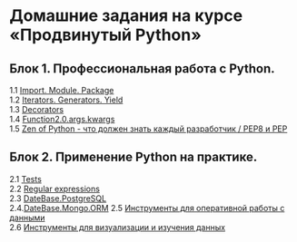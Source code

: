 # Домашние задания на курсе «Продвинутый Python»

## Блок 1. Профессиональная работа с Python.
1.1 [Import. Module. Package](1.1.Import.Module.Package/)  
1.2 [Iterators. Generators. Yield](1.2.Iterators.Generators.Yield/)  
1.3 [Decorators](1.3.Decorators/)  
1.4 [Function2.0.args.kwargs](1.4.Function2.0.args.kwargs/)  
1.5 [Zen of Python - что должен знать каждый разработчик / PEP8 и PEP](1.5.Pep8/)  

## Блок 2. Применение Python на практике.
2.1 [Tests](2.1.Tests)  
2.2 [Regular expressions](2.2.Regexp)  
2.3 [DateBase.PostgreSQL](2.3.DB.PostgreSQL)  
2.4.[DateBase.Mongo.ORM](2.4.DB.Mongo.ORM)
2.5 [Инструменты для оперативной работы с данными](2.5.Data_analysis1)  
2.6 [Инструменты для визуализации и изучения данных](2.6.Data_analysis2)  